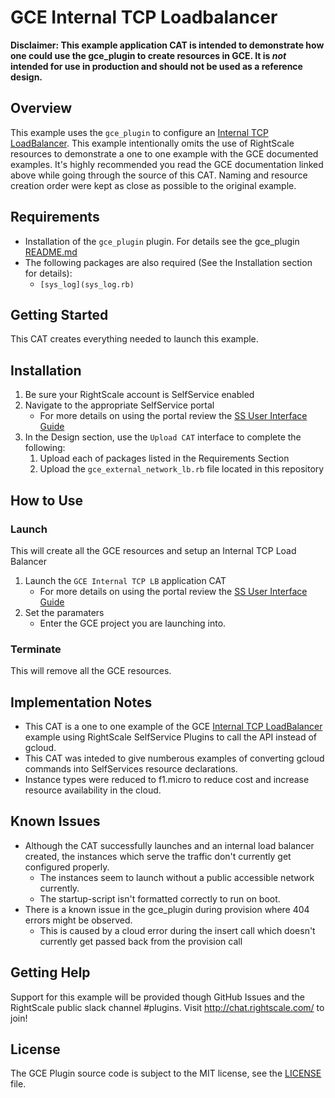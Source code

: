 
# GCE Internal TCP Loadbalancer

**Disclaimer: This example application CAT is intended to demonstrate how one could use the gce_plugin to create resources in GCE. It is *not* intended for use in production and should not be used as a reference design.**

## Overview
This example uses the `gce_plugin` to configure an [Internal TCP LoadBalancer](https://cloud.google.com/compute/docs/load-balancing/internal/). This example intentionally omits the use of RightScale resources to demonstrate a one to one example with the GCE documented examples.
It's highly recommended you read the GCE documentation linked above while going through the source of this CAT. Naming and resource creation order were kept as close as possible to the original example. 

## Requirements
- Installation of the `gce_plugin` plugin. For details see the gce_plugin [README.md](../../README.md)
- The following packages are also required (See the Installation section for details):
  - `[sys_log](sys_log.rb)`

## Getting Started
This CAT creates everything needed to launch this example.

## Installation
1. Be sure your RightScale account is SelfService enabled
1. Navigate to the appropriate SelfService portal
   - For more details on using the portal review the [SS User Interface Guide](http://docs.rightscale.com/ss/guides/ss_user_interface_guide.html)
1. In the Design section, use the `Upload CAT` interface to complete the following:
   1. Upload each of packages listed in the Requirements Section
   1. Upload the `gce_external_network_lb.rb` file located in this repository
 
## How to Use
### Launch
This will create all the GCE resources and setup an Internal TCP Load Balancer
1. Launch the `GCE Internal TCP LB` application CAT
   - For more details on using the portal review the [SS User Interface Guide](http://docs.rightscale.com/ss/guides/ss_user_interface_guide.html)
1. Set the paramaters
   - Enter the GCE project you are launching into.

### Terminate
This will remove all the GCE resources.

## Implementation Notes
- This CAT is a one to one example of the GCE [Internal TCP LoadBalancer](https://cloud.google.com/compute/docs/load-balancing/internal/) example using RightScale SelfService Plugins to call the API instead of gcloud.
- This CAT was inteded to give numberous examples of converting gcloud commands into SelfServices resource declarations.
- Instance types were reduced to f1.micro to reduce cost and increase resource availability in the cloud.

## Known Issues
- Although the CAT successfully launches and an internal load balancer created, the instances which serve the traffic don't currently get configured properly.
  - The instances seem to launch without a public accessible network currently.
  - The startup-script isn't formatted correctly to run on boot.
- There is a known issue in the gce_plugin during provision where 404 errors might be observed.
  - This is caused by a cloud error during the insert call which doesn't currently get passed back from the provision call

## Getting Help
Support for this example will be provided though GitHub Issues and the RightScale public slack channel #plugins.
Visit http://chat.rightscale.com/ to join!

## License
The GCE Plugin source code is subject to the MIT license, see the [LICENSE](../../../LICENSE) file.